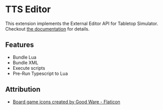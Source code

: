 # TTS Editor

This extension implements the External Editor API for Tabletop Simulator.
Checkout [the documentation](https://sebaestschjin.github.io/tts-tools/editor/latest/index.html) for details.

## Features

- Bundle Lua
- Bundle XML
- Execute scripts
- Pre-Run Typescript to Lua

## Attribution

- <a href="https://www.flaticon.com/free-icons/board-game" title="board game icons">Board game icons created by Good Ware - Flaticon</a>

